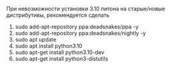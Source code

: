 При невозможности установки 3.10 питона на старые/новые дистрибутивы, рекомендуется сделать 

1) sudo add-apt-repository ppa:deadsnakes/ppa -y
2) sudo add-apt-repository ppa:deadsnakes/nightly -y
3) sudo apt update
4) sudo apt install python3.10
5) sudo apt-get install python3.10-dev
6) sudo apt-get install python3-distutils

